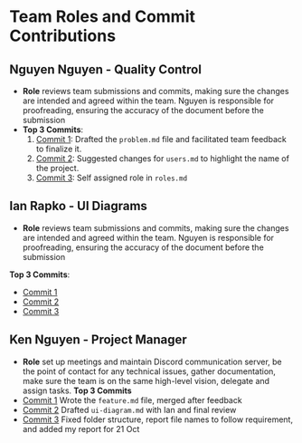 
# Team Roles and Commit Contributions

## Nguyen Nguyen - Quality Control

- **Role** reviews team submissions and commits, making sure the changes are intended and agreed within the team. Nguyen is responsible for proofreading, ensuring the accuracy of the document before the submission
- **Top 3 Commits**:
  1. [Commit 1](https://github.com/kitanome/course-dependency-chart/commit/f8cac5b956f1bf0738b9a4443edb70b3fda90d50): Drafted the `problem.md` file and facilitated team feedback to finalize it.
  2. [Commit 2](https://github.com/kitanome/course-dependency-chart/pull/7/commits/e1fa1680cd97db683ece559b90ccb752bd686be8): Suggested changes for `users.md` to highlight the name of the project.
  3. [Commit 3](https://github.com/kitanome/course-dependency-chart/commit/8bcc66b6a0892fb36a5298b871d545dae7a34b7d): Self assigned role in `roles.md`

## Ian Rapko - UI Diagrams

- **Role** reviews team submissions and commits, making sure the changes are intended and agreed within the team. Nguyen is responsible for proofreading, ensuring the accuracy of the document before the submission

**Top 3 Commits**:

- [Commit 1](https://github.com/kitanome/course-dependency-chart/pull/11/commits/21867fe1a241bd00c05a436b5698265904df9965)
- [Commit 2](https://github.com/kitanome/course-dependency-chart/pull/11/commits/95664bff2c80d33e921c1b7485c27ef435b5fd9a)
- [Commit 3](https://github.com/kitanome/course-dependency-chart/pull/11/commits/6ed3bf162bb6f31c3589f31a219a7aecd188f592)

## Ken Nguyen - Project Manager
- **Role** set up meetings and maintain Discord communication server, be the point of contact for any technical issues, gather documentation, make sure the team is on the same high-level vision, delegate and assign tasks.
**Top 3 Commits**
- [Commit 1](https://github.com/kitanome/course-dependency-chart/commit/8988d17ba5c6da97987b678b8b3b22701ceb05b2) Wrote the ```feature.md``` file, merged after feedback
- [Commit 2](https://github.com/kitanome/course-dependency-chart/commit/9f23e880f5a203d112d1d2985f04038c439823b3) Drafted ```ui-diagram.md``` with Ian and final review
- [Commit 3](https://github.com/kitanome/course-dependency-chart/commit/c26dd444e96b1a75d72fe52fd8d97b6d73fa4426) Fixed folder structure, report file names to follow requirement, and added my report for 21 Oct
